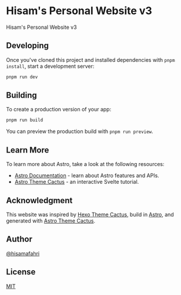# Hisam's Personal Website v3

Hisam's Personal Website v3

## Developing

Once you've cloned this project and installed dependencies with `pnpm install`, start a development server:

```bash
pnpm run dev
```

## Building

To create a production version of your app:

```bash
pnpm run build
```

You can preview the production build with `pnpm run preview`.

## Learn More

To learn more about Astro, take a look at the following resources:

- [Astro Documentation](https://docs.astro.build/en/getting-started/) - learn about Astro features and APIs.
- [Astro Theme Cactus](https://github.com/chrismwilliams/astro-theme-cactus) - an interactive Svelte tutorial.

## Acknowledgment

This website was inspired by [Hexo Theme Cactus](https://github.com/probberechts/hexo-theme-cactus), build in [Astro](https://astro.build), and generated with [Astro Theme Cactus](https://github.com/chrismwilliams/astro-theme-cactus).

## Author

[@hisamafahri](https://github.com/hisamafahri)

## License

[MIT](LICENSE)
